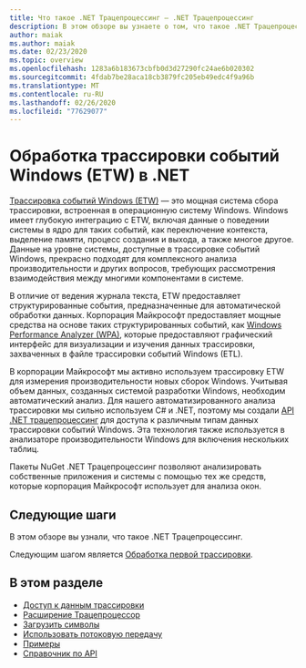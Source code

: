 ```yaml
---
title: Что такое .NET Трацепроцессинг — .NET Трацепроцессинг
description: В этом обзоре вы узнаете о том, что такое .NET Трацепроцессинг.
author: maiak
ms.author: maiak
ms.date: 02/23/2020
ms.topic: overview
ms.openlocfilehash: 1283a6b183673cbfb0d3d27290fc24ae6b020302
ms.sourcegitcommit: 4fdab7be28aca18cb3879fc205eb49edc4f9a96b
ms.translationtype: MT
ms.contentlocale: ru-RU
ms.lasthandoff: 02/26/2020
ms.locfileid: "77629077"
---
```

# <a name="process-event-tracing-for-windows-etw-traces-in-net"></a>Обработка трассировки событий Windows (ETW) в .NET

[Трассировка событий Windows (ETW)](https://docs.microsoft.com/windows/win32/etw/event-tracing-portal) — это мощная система сбора трассировки, встроенная в операционную систему Windows. Windows имеет глубокую интеграцию с ETW, включая данные о поведении системы в ядро для таких событий, как переключение контекста, выделение памяти, процесс создания и выхода, а также многое другое. Данные на уровне системы, доступные в трассировке событий Windows, прекрасно подходят для комплексного анализа производительности и других вопросов, требующих рассмотрения взаимодействия между многими компонентами в системе.

В отличие от ведения журнала текста, ETW предоставляет структурированные события, предназначенные для автоматической обработки данных. Корпорация Майкрософт предоставляет мощные средства на основе таких структурированных событий, как [Windows Performance Analyzer (WPA)](https://docs.microsoft.com/windows-hardware/test/wpt/windows-performance-analyzer), которые предоставляют графический интерфейс для визуализации и изучения данных трассировки, захваченных в файле трассировки событий Windows (ETL).

В корпорации Майкрософт мы активно используем трассировку ETW для измерения производительности новых сборок Windows. Учитывая объем данных, созданных системой разработки Windows, необходим автоматический анализ. Для нашего автоматизированного анализа трассировки мы сильно используем C# и .NET, поэтому мы создали [API .NET трацепроцессинг](https://www.nuget.org/packages/Microsoft.Windows.EventTracing.Processing.All) для доступа к различным типам данных трассировки событий Windows. Эта технология также используется в анализаторе производительности Windows для включения нескольких таблиц.

Пакеты NuGet .NET Трацепроцессинг позволяют анализировать собственные приложения и системы с помощью тех же средств, которые корпорация Майкрософт использует для анализа окон.

## <a name="next-steps"></a>Следующие шаги

В этом обзоре вы узнали, что такое .NET Трацепроцессинг.

Следующим шагом является [Обработка первой трассировки](quickstart.md).

## <a name="in-this-section"></a>В этом разделе

* [Доступ к данным трассировки](tutorial.md)
* [Расширение Трацепроцессор](extensibility.md)
* [Загрузить символы](symbols.md)
* [Использовать потоковую передачу](streaming.md)
* [Примеры](https://github.com/microsoft/eventtracing-processing-samples)
* [Справочник по API](reference.md)
